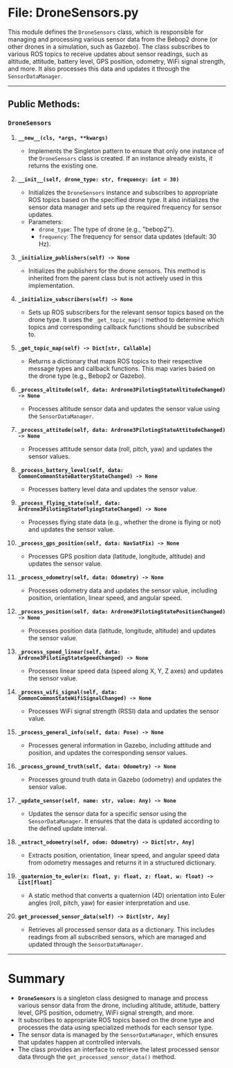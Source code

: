 # File: DroneSensors.py

This module defines the `DroneSensors` class, which is responsible for managing and processing various sensor data from the Bebop2 drone (or other drones in a simulation, such as Gazebo). The class subscribes to various ROS topics to receive updates about sensor readings, such as altitude, attitude, battery level, GPS position, odometry, WiFi signal strength, and more. It also processes this data and updates it through the `SensorDataManager`.

---

## Public Methods:

### `DroneSensors`

1. **`__new__(cls, *args, **kwargs)`**
   - Implements the Singleton pattern to ensure that only one instance of the `DroneSensors` class is created. If an instance already exists, it returns the existing one.

2. **`__init__(self, drone_type: str, frequency: int = 30)`**
   - Initializes the `DroneSensors` instance and subscribes to appropriate ROS topics based on the specified drone type. It also initializes the sensor data manager and sets up the required frequency for sensor updates.
   - Parameters:
     - `drone_type`: The type of drone (e.g., "bebop2").
     - `frequency`: The frequency for sensor data updates (default: 30 Hz).

3. **`_initialize_publishers(self) -> None`**
   - Initializes the publishers for the drone sensors. This method is inherited from the parent class but is not actively used in this implementation.

4. **`_initialize_subscribers(self) -> None`**
   - Sets up ROS subscribers for the relevant sensor topics based on the drone type. It uses the `_get_topic_map()` method to determine which topics and corresponding callback functions should be subscribed to.

5. **`_get_topic_map(self) -> Dict[str, Callable]`**
   - Returns a dictionary that maps ROS topics to their respective message types and callback functions. This map varies based on the drone type (e.g., Bebop2 or Gazebo).

6. **`_process_altitude(self, data: Ardrone3PilotingStateAltitudeChanged) -> None`**
   - Processes altitude sensor data and updates the sensor value using the `SensorDataManager`.

7. **`_process_attitude(self, data: Ardrone3PilotingStateAttitudeChanged) -> None`**
   - Processes attitude sensor data (roll, pitch, yaw) and updates the sensor values.

8. **`_process_battery_level(self, data: CommonCommonStateBatteryStateChanged) -> None`**
   - Processes battery level data and updates the sensor value.

9. **`_process_flying_state(self, data: Ardrone3PilotingStateFlyingStateChanged) -> None`**
   - Processes flying state data (e.g., whether the drone is flying or not) and updates the sensor value.

10. **`_process_gps_position(self, data: NavSatFix) -> None`**
    - Processes GPS position data (latitude, longitude, altitude) and updates the sensor value.

11. **`_process_odometry(self, data: Odometry) -> None`**
    - Processes odometry data and updates the sensor value, including position, orientation, linear speed, and angular speed.

12. **`_process_position(self, data: Ardrone3PilotingStatePositionChanged) -> None`**
    - Processes position data (latitude, longitude, altitude) and updates the sensor value.

13. **`_process_speed_linear(self, data: Ardrone3PilotingStateSpeedChanged) -> None`**
    - Processes linear speed data (speed along X, Y, Z axes) and updates the sensor value.

14. **`_process_wifi_signal(self, data: CommonCommonStateWifiSignalChanged) -> None`**
    - Processes WiFi signal strength (RSSI) data and updates the sensor value.

15. **`_process_general_info(self, data: Pose) -> None`**
    - Processes general information in Gazebo, including attitude and position, and updates the corresponding sensor values.

16. **`_process_ground_truth(self, data: Odometry) -> None`**
    - Processes ground truth data in Gazebo (odometry) and updates the sensor value.

17. **`_update_sensor(self, name: str, value: Any) -> None`**
    - Updates the sensor data for a specific sensor using the `SensorDataManager`. It ensures that the data is updated according to the defined update interval.

18. **`_extract_odometry(self, odom: Odometry) -> Dict[str, Any]`**
    - Extracts position, orientation, linear speed, and angular speed data from odometry messages and returns it in a structured dictionary.

19. **`_quaternion_to_euler(x: float, y: float, z: float, w: float) -> List[float]`**
    - A static method that converts a quaternion (4D) orientation into Euler angles (roll, pitch, yaw) for easier interpretation and use.

20. **`get_processed_sensor_data(self) -> Dict[str, Any]`**
    - Retrieves all processed sensor data as a dictionary. This includes readings from all subscribed sensors, which are managed and updated through the `SensorDataManager`.

---

# Summary

- **`DroneSensors`** is a singleton class designed to manage and process various sensor data from the drone, including altitude, attitude, battery level, GPS position, odometry, WiFi signal strength, and more.
- It subscribes to appropriate ROS topics based on the drone type and processes the data using specialized methods for each sensor type.
- The sensor data is managed by the `SensorDataManager`, which ensures that updates happen at controlled intervals.
- The class provides an interface to retrieve the latest processed sensor data through the `get_processed_sensor_data()` method.